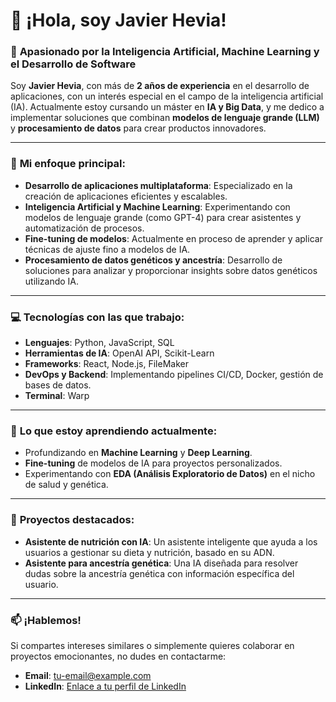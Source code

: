 # 👋 ¡Hola, soy Javier Hevia!

### 🚀 **Apasionado por la Inteligencia Artificial, Machine Learning y el Desarrollo de Software**

Soy **Javier Hevia**, con más de **2 años de experiencia** en el desarrollo de aplicaciones, con un interés especial en el campo de la inteligencia artificial (IA). Actualmente estoy cursando un máster en **IA y Big Data**, y me dedico a implementar soluciones que combinan **modelos de lenguaje grande (LLM)** y **procesamiento de datos** para crear productos innovadores.

---

### 🧠 **Mi enfoque principal**:

- **Desarrollo de aplicaciones multiplataforma**: Especializado en la creación de aplicaciones eficientes y escalables.
- **Inteligencia Artificial y Machine Learning**: Experimentando con modelos de lenguaje grande (como GPT-4) para crear asistentes y automatización de procesos.
- **Fine-tuning de modelos**: Actualmente en proceso de aprender y aplicar técnicas de ajuste fino a modelos de IA.
- **Procesamiento de datos genéticos y ancestría**: Desarrollo de soluciones para analizar y proporcionar insights sobre datos genéticos utilizando IA.

---

### 💻 **Tecnologías con las que trabajo**:

- **Lenguajes**: Python, JavaScript, SQL
- **Herramientas de IA**: OpenAI API, Scikit-Learn
- **Frameworks**: React, Node.js, FileMaker
- **DevOps y Backend**: Implementando pipelines CI/CD, Docker, gestión de bases de datos.
- **Terminal**: Warp

---

### 🌱 **Lo que estoy aprendiendo actualmente**:

- Profundizando en **Machine Learning** y **Deep Learning**.
- **Fine-tuning** de modelos de IA para proyectos personalizados.
- Experimentando con **EDA (Análisis Exploratorio de Datos)** en el nicho de salud y genética.

---

### 🎯 **Proyectos destacados**:

- **Asistente de nutrición con IA**: Un asistente inteligente que ayuda a los usuarios a gestionar su dieta y nutrición, basado en su ADN.
- **Asistente para ancestría genética**: Una IA diseñada para resolver dudas sobre la ancestría genética con información específica del usuario.

---

### 📫 **¡Hablemos!**

Si compartes intereses similares o simplemente quieres colaborar en proyectos emocionantes, no dudes en contactarme:

- **Email**: [tu-email@example.com](jaav.hevia@gmail.com)
- **LinkedIn**: [Enlace a tu perfil de LinkedIn](www.linkedin.com/in/javier-hevia-pedrosa)

